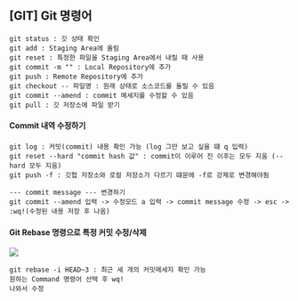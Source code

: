 ## [GIT] Git 명령어

```
git status : 깃 상태 확인
git add : Staging Area에 올림
git reset : 특정한 파일을 Staging Area에서 내릴 때 사용
git commit -m "" : Local Repository에 추가
git push : Remote Repository에 추가
git checkout -- 파일명 : 원래 상태로 소스코드를 돌릴 수 있음
git commit --amend : commit 메세지를 수정할 수 있음
git pull : 깃 저장소에 파일 받기
```



#### Commit 내역 수정하기

```
git log : 커밋(commit) 내용 확인 가능 (log 그만 보고 싶을 떄 q 입력)
git reset --hard "commit hash 값" : commit이 이루어 진 이후는 모두 지움 (--hard 모두 지움)
git push -f : 깃헙 저장소와 로컬 저장소가 다르기 떄문에 -f로 강제로 변경해야됨

--- commit message --- 변경하기
git commit --amend 입력 -> 수정모드 a 입력 -> commit message 수정 -> esc -> :wq!(수정된 내용 저장 후 나옴)

```

#### Git Rebase 명령으로 특정 커밋 수정/삭제

<img src ="https://user-images.githubusercontent.com/59730002/76063092-5b6b1b80-5fca-11ea-8757-11b8a93f7278.PNG">

```
git rebase -i HEAD~3 : 최근 세 개의 커밋메세지 확인 가능
원하는 Command 명령어 선택 후 wq! 
나와서 수정
```



